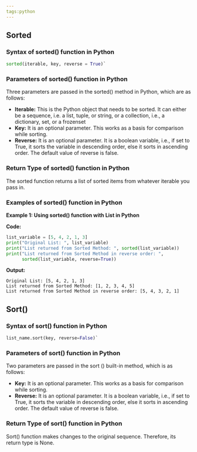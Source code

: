 ```yaml
---
tags:python
---
```


## Sorted
### Syntax of sorted() function in Python

```python
sorted(iterable, key, reverse = True)`
```

### Parameters of sorted() function in Python

Three parameters are passed in the sorted() method in Python, which are as follows:

-   **Iterable:** This is the Python object that needs to be sorted. It can either be a sequence, i.e. a list, tuple, or string, or a collection, i.e., a dictionary, set, or a frozenset
-   **Key:** It is an optional parameter. This works as a basis for comparison while sorting.
-   **Reverse:** It is an optional parameter. It is a boolean variable, i.e., if set to True, it sorts the variable in descending order, else it sorts in ascending order. The default value of reverse is false.

### Return Type of sorted() function in Python

The sorted function returns a list of sorted items from whatever iterable you pass in.

### Examples of sorted() function in Python

**Example 1: Using sorted() function with List in Python**

**Code:**

```python
list_variable = [5, 4, 2, 1, 3]
print("Original List: ", list_variable)
print("List returned from Sorted Method: ", sorted(list_variable))
print("List returned from Sorted Method in reverse order: ",
      sorted(list_variable, reverse=True))
```

**Output:**

```plaintext
Original List: [5, 4, 2, 1, 3]
List returned from Sorted Method: [1, 2, 3, 4, 5]
List returned from Sorted Method in reverse order: [5, 4, 3, 2, 1]
```

## Sort()
### Syntax of sort() function in Python

```python
list_name.sort(key, reverse=False)`
```

### Parameters of sort() function in Python

Two parameters are passed in the sort () built-in method, which is as follows:

-   **Key:** It is an optional parameter. This works as a basis for comparison while sorting.
-   **Reverse:** It is an optional parameter. It is a boolean variable, i.e., if set to True, it sorts the variable in descending order, else it sorts in ascending order. The default value of reverse is false.

### Return Type of sort() function in Python

Sort() function makes changes to the original sequence. Therefore, its return type is None.